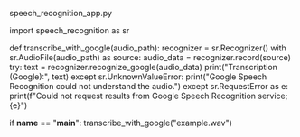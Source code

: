 speech_recognition_app.py

import speech_recognition as sr

def transcribe_with_google(audio_path):
    recognizer = sr.Recognizer()
    with sr.AudioFile(audio_path) as source:
        audio_data = recognizer.record(source)
        try:
            text = recognizer.recognize_google(audio_data)
            print("Transcription (Google):", text)
        except sr.UnknownValueError:
            print("Google Speech Recognition could not understand the audio.")
        except sr.RequestError as e:
            print(f"Could not request results from Google Speech Recognition service; {e}")

if __name__ == "__main__":
    transcribe_with_google("example.wav")
